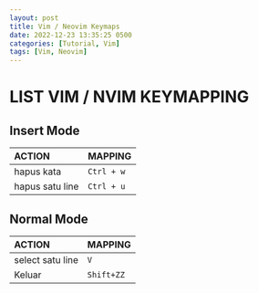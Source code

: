 ```yaml
---
layout: post
title: Vim / Neovim Keymaps
date: 2022-12-23 13:35:25 0500
categories: [Tutorial, Vim]
tags: [Vim, Neovim]
---
```

# LIST VIM / NVIM KEYMAPPING

## Insert Mode

| ACTION                    | MAPPING       |
|:-------------------       |:------------- | 
| hapus kata                |  `Ctrl + w`   |
| hapus satu line           |  `Ctrl + u`   |

## Normal Mode

| ACTION                    | MAPPING       |
|:-------------------       |:------------- | 
| select satu line          |  `V`          |
| Keluar                    |  `Shift+ZZ`   |
